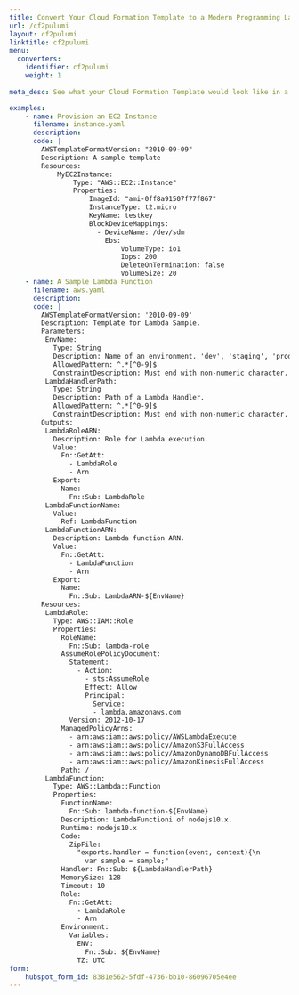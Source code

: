 ```yaml
---
title: Convert Your Cloud Formation Template to a Modern Programming Language
url: /cf2pulumi
layout: cf2pulumi
linktitle: cf2pulumi
menu:
  converters:
    identifier: cf2pulumi
    weight: 1
    
meta_desc: See what your Cloud Formation Template would look like in a modern programming language thanks to Pulumi.

examples:
    - name: Provision an EC2 Instance
      filename: instance.yaml
      description:
      code: |
        AWSTemplateFormatVersion: "2010-09-09"
        Description: A sample template
        Resources:
            MyEC2Instance:
                Type: "AWS::EC2::Instance"
                Properties:
                    ImageId: "ami-0ff8a91507f77f867"
                    InstanceType: t2.micro
                    KeyName: testkey
                    BlockDeviceMappings:
                      - DeviceName: /dev/sdm
                        Ebs:
                            VolumeType: io1
                            Iops: 200
                            DeleteOnTermination: false
                            VolumeSize: 20
    - name: A Sample Lambda Function 
      filename: aws.yaml
      description:
      code: |
        AWSTemplateFormatVersion: '2010-09-09'
        Description: Template for Lambda Sample.
        Parameters:
         EnvName:
           Type: String
           Description: Name of an environment. 'dev', 'staging', 'prod' and any name.
           AllowedPattern: ^.*[^0-9]$
           ConstraintDescription: Must end with non-numeric character.
         LambdaHandlerPath:  
           Type: String
           Description: Path of a Lambda Handler. 
           AllowedPattern: ^.*[^0-9]$
           ConstraintDescription: Must end with non-numeric character.
        Outputs:
         LambdaRoleARN:
           Description: Role for Lambda execution.
           Value:
             Fn::GetAtt:
               - LambdaRole
               - Arn
           Export:
             Name:
               Fn::Sub: LambdaRole
         LambdaFunctionName:
           Value:
             Ref: LambdaFunction
         LambdaFunctionARN:
           Description: Lambda function ARN.
           Value:
             Fn::GetAtt:
               - LambdaFunction
               - Arn
           Export:
             Name:
               Fn::Sub: LambdaARN-${EnvName}
        Resources:
         LambdaRole:
           Type: AWS::IAM::Role
           Properties:
             RoleName:
               Fn::Sub: lambda-role
             AssumeRolePolicyDocument:
               Statement:
                 - Action:
                   - sts:AssumeRole
                   Effect: Allow
                   Principal:
                     Service:
                     - lambda.amazonaws.com
               Version: 2012-10-17
             ManagedPolicyArns:
               - arn:aws:iam::aws:policy/AWSLambdaExecute
               - arn:aws:iam::aws:policy/AmazonS3FullAccess
               - arn:aws:iam::aws:policy/AmazonDynamoDBFullAccess
               - arn:aws:iam::aws:policy/AmazonKinesisFullAccess
             Path: /
         LambdaFunction:
           Type: AWS::Lambda::Function
           Properties:
             FunctionName:
               Fn::Sub: lambda-function-${EnvName}
             Description: LambdaFunctioni of nodejs10.x.
             Runtime: nodejs10.x
             Code:
               ZipFile:
                 "exports.handler = function(event, context){\n
                   var sample = sample;"
             Handler: Fn::Sub: ${LambdaHandlerPath}
             MemorySize: 128
             Timeout: 10
             Role:
               Fn::GetAtt:
                 - LambdaRole
                 - Arn
             Environment:
               Variables:
                 ENV:
                   Fn::Sub: ${EnvName}
                 TZ: UTC
form:
    hubspot_form_id: 8381e562-5fdf-4736-bb10-86096705e4ee
---
```

